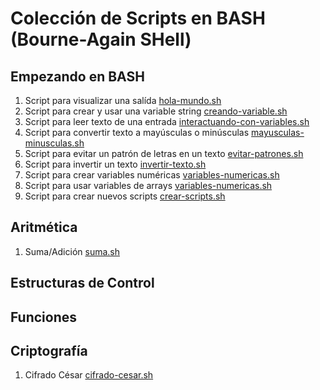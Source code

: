 # Colección de Scripts en BASH (Bourne-Again SHell)
## Empezando en BASH

1. Script para visualizar una salída [hola-mundo.sh](https://github.com/RonyRecalde/Bash-Scripts/blob/main/Scripts%20para%20Iniciantes/hola-mundo.sh)
2. Script para crear y usar una variable string [creando-variable.sh](https://github.com/RonyRecalde/Bash-Scripts/blob/main/Scripts%20para%20Iniciantes/creando-variable.sh)
3. Script para leer texto de una entrada [interactuando-con-variables.sh](https://github.com/RonyRecalde/Bash-Scripts/blob/main/Scripts%20para%20Iniciantes/interactuando-con-variables.sh)
4. Script para convertir texto a mayúsculas o minúsculas [mayusculas-minusculas.sh](https://github.com/RonyRecalde/Bash-Scripts-Spanish/blob/main/Scripts%20para%20Iniciantes/mayusculas-minusculas.sh)
5. Script para evitar un patrón de letras en un texto [evitar-patrones.sh](https://github.com/RonyRecalde/Bash-Scripts-Spanish/blob/main/Scripts%20para%20Iniciantes/evitar-patrones)
6. Script para invertir un texto [invertir-texto.sh](https://github.com/RonyRecalde/Bash-Scripts-Spanish/blob/main/Scripts%20para%20Iniciantes/invertir-texto.sh)
7. Script para crear variables numéricas [variables-numericas.sh](https://github.com/RonyRecalde/Bash-Scripts/blob/main/Scripts%20para%20Iniciantes/variables-numericas.sh)
8. Script para usar variables de arrays [variables-numericas.sh](https://github.com/RonyRecalde/Bash-Scripts-Spanish/blob/main/Scripts%20para%20Iniciantes/variables-arrays.sh)
9. Script para crear nuevos scripts [crear-scripts.sh](https://github.com/RonyRecalde/Bash-Scripts-Spanish/blob/main/Scripts%20para%20Iniciantes/crear-scripts.sh)

## Aritmética
1. Suma/Adición [suma.sh]()

## Estructuras de Control

## Funciones

## Criptografía
1. Cifrado César [cifrado-cesar.sh](https://github.com/RonyRecalde/Bash-Scripts-Spanish/blob/main/Criptograf%C3%ADa/cifrado-cesar.sh)
